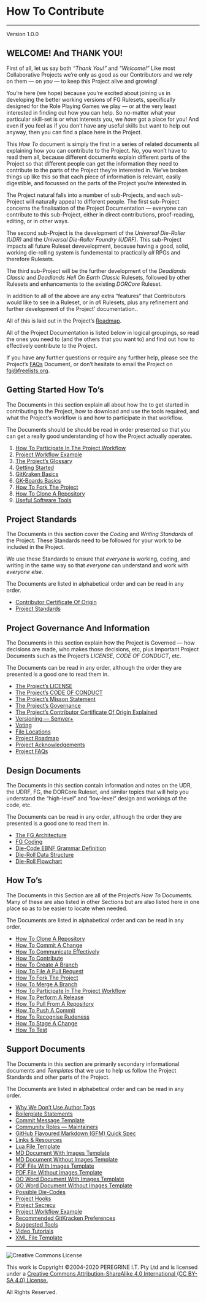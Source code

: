 # How To Contribute

---

Version 1.0.0

## WELCOME! And THANK YOU!

First of all, let us say both *&ldquo;Thank You!&rdquo;* and *&ldquo;Welcome!&rdquo;* Like most Collaborative Projects we&rsquo;re only as good as our Contributors and we rely on them &mdash; on *you* &mdash; to keep this Project alive and growing!

You&rsquo;re here (we hope) because you&rsquo;re excited about joining us in developing the better working versions of FG Rulesets, specifically designed for the Role Playing Games we play &mdash; or at the very least interested in finding out how you can help. So no-matter what your particular skill-set is or what interests you, we *have* got a place for you! And even if you feel as if you don&rsquo;t have any useful skills but want to help out anyway, then you can find a place here in the Project.

This *How To* document is simply the first in a series of related documents all explaining how you can contribute to the Project. No, you won&rsquo;t have to read them all, because different documents explain different parts of the Project so that different people can get the information they need to contribute to the parts of the Project they&rsquo;re interested in. We&rsquo;ve broken things up like this so that each piece of information is relevant, easily digestible, and focussed on the parts of the Project you&rsquo;re interested in.

The Project natural falls into a number of sub-Projects, and each sub-Project will naturally appeal to different people. The first sub-Project concerns the finalisation of the Project Documentation &mdash; everyone can contribute to this sub-Project, either in direct contributions, proof-reading, editing, or in other ways.

The second sub-Project is the development of the *Universal Die-Roller (UDR)* and the *Universal Die-Roller Foundry (UDRF)*. This sub-Project impacts all future Ruleset devevelopment, because having a good, solid, working die-rolling system is fundemental to practically *all* RPGs and therefore Rulesets.

The third sub-Project will be the further development of the *Deadlands Classic* and *Deadlands Hell On Earth Classic* Rulesets, followed by other Rulesets and enhancements to the existing *DORCore* Ruleset.

In addition to all of the above are any extra &ldquo;features&rdquo; that Contributors would like to see in a Ruleset, or in *all* Rulesets, plus any refinement and further development of the Project&rsquo; documentation..

All of this is laid out in the Project&rsquo;s [Roadmap](Project_Roadmap.md).

All of the Project Documentation is listed below in logical groupings, so read the ones you need to (and the others that you want to) and find out how to effectively contribute to the Project.

If you have any further questions or require any further help, please see the Project&rsquo;s [FAQs](FAQs.md) Document, or don&rsquo;t hesitate to email the Project on <fgi@freelists.org>.

## Getting Started How To&rsquo;s

The Documents in this section explain all about how the to get started in contributing to the Project, how to download and use the tools required, and what the Project&rsquo;s workflow is and how to participate in that workflow.

The Documents should be should be read in order presented so that you can get a really good understanding of how the Project actually operates.

1. [How To Participate In The Project Workflow](How_To_Participate_In_The_Project_Workflow.md)
2. [Project Workflow Example](Project_Workflow_Example.md)
3. [The Project&rsquo;s Glossary](Glossary.md)
4. [Getting Started](Getting_Started.md)
5. [GitKraken Basics](GitKraken_Basics.md)
6. [GK-Boards Basics](https://support.gitkraken.com/boards/quick-start/)
7. [How To Fork The Project](How_To_Fork_The_Project.md)
8. [How To Clone A Repository](https://github.com/tree/master//How_To_Clone_A_Repository.md)
9. [Useful Software Tools](Tools.md)

## Project Standards

The Documents in this section cover the *Coding* and *Writing Standards*  of the Project. These Standards need to be followed for your work to be included in the Project.

We use these Standards to ensure that *everyone* is working, coding, and writing in the same way so that *everyone* can understand and work with *everyone else*.

The Documents are listed in alphabetical order and can be read in any order.

- [Contributor Certificate Of Origin](CCO.md)
- [Project Standards](Project_DocumentsStandards.md)

## Project Governance And Information

The Documents in this section explain how the Project is Governed &mdash; how decisions are made, who makes those decisions, etc, plus important Project Documents such as the Project&rsquo;s *LICENSE*, *CODE OF CONDUCT*, etc.

The Documents can be read in any order, although the order they are presented is a good one to read them in.

- [The Project&rsquo;s LICENSE](LICENSE.md)
- [The Project&rsquo;s CODE OF CONDUCT](CODE_OF_CONDUCT.md)
- [The Project&rsquo;s Misson Statement](Mission_Statement.md)
- [The Project&rsquo;s Governance](Project_Governance.md)
- [The Project&rsquo;s Contributor Certificate Of Origin Explained](CCO_Explained.md)
- [Versioning &mdash; Semver+](Semantic_Versioning_Plus.md)
- [Voting](Voting.md)
- [File Locations](File_Locations.md)
- [Project Roadmap](Project_Roadmap.md)
- [Project Acknowledgements](Acknowledgements.md)
- [Project FAQs](FAQs.md)

## Design Documents

The Documents in this section contain information and notes on the UDR, the UDRF, FG, the DORCore Ruleset, and similar topics that will help you understand the &ldquo;high-level&rdquo; and &ldquo;low-level&rdquo; design and workings of the code, etc.

The Documents can be read in any order, although the order they are presented is a good one to read them in.

- [The FG Architecture](FG_Architecture.md)
- [FG Coding](FG_Coding.md)
- [Die-Code EBNF Grammar Definition](../Support_Files/Die-Code_EBNF_Grammar_Definition.md)
- [Die-Roll Data Structure](../Support_Files/Die-Roll_Data_Structure.md)
- [Die-Roll Flowchart](../Support_Files/Die_Roll_Flowchart.md)

## How To&rsquo;s

The Documents in this Section are all of the Project&rsquo;s *How To* Documents. Many of these are also listed in other Sections but are also listed here in one place so as to be easier to locate when needed.

The Documents are listed in alphabetical order and can be read in any order.

- [How To Clone A Repository](https://github.com/tree/master//How_To_Clone_A_Repository.md)
- [How To Commit A Change](How_To_Commit_A_Change.md)
- [How To Communicate Effectively](How_To_Communicate_Effectively.md)
- [How To Contribute](How_To_Contribute.md)
- [How To Create A Branch](How_To_Create_A_Branch.md)
- [How To File A Pull Request](How_To_Document_A_Pull_Request.md)
- [How To Fork The Project](How_To_Fork_The_Project.md)
- [How To Merge A Branch](How_To_Merge_A_Branch.md)
- [How To Participate In The Project Workflow](How_To_Participate_In_The_Project_Workflow.md)
- [How To Perform A Release](How_To_Perform_A_Release.md)
- [How To Pull From A Repository](How_To_Pull_From_A_Repository.md)
- [How To Push A Commit](How_To_Push_A_Commit.md)
- [How To Recognise Rudeness](How_To_Recognise_Rudeness.md)
- [How To Stage A Change](How_To_Stage_A_Change.md)
- [How To Test](How_To_Test.md)

## Support Documents

The Documents in this section are primarily secondary informational documents and *Templates* that we use to help us follow the Project Standards and other parts of the Project. 

The Documents are listed in alphabetical order and can be read in any order.

- [Why We Don&rsquo;t Use Author Tags](Author_Tags.md)
- [Boilerplate Statements](../Support_Files/Boilerplate_Statements.md)
- [Commit Message Template](../Support_Files/Commit_Message_Template.md)
- [Community Roles &mdash; Maintainers](Maintainers.md)
- [GitHub Flavoured Markdown (GFM) Quick Spec](GFM_Quick_Spec.md)
- [Links &amp; Resources](Links.md)
- [Lua File Template](../Support_Files/lua_file_template.lua)
- [MD Document With Images Template](../Support_Files/MD_Document_With_Images_Template.md)
- [MD Document Without Images Template](../Support_Files/MD_Document_Without_Images_Template.md)
- [PDF File With Images Template](../Support_Files/PDF_File_With_Images_Template.pdf)
- [PDF File Without Images Template](../Support_Files/PDF_File_Without_Images_Template.pdf)
- [OO Word Document With Images Template](../Support_Files/OO_Word_Document_With_Images_Template.odt)
- [OO Word Document Without Images Template](../Support_Files/OO_Word_Document_Without_Images_Template.odt)
- [Possible Die-Codes](../Support_Files/Possible_Die-Codes.md)
- [Project Hooks](Project_Hooks.md)
- [Project Secrecy](Secrecy.md)
- [Project Workflow Example](Workflow_Example.md)
- [Recommended GitKracken Preferences](GitKracken_Preferences.md)
- [Suggested Tools](Tools.md)
- [Video Tutorials](Video_Tutorials.md)
- [XML File Template](../Support_Files/xml_file_template.xml)

---

![Creative Commons License](https://i.creativecommons.org/l/by-sa/4.0/88x31.png "Creative Commons License")

This work is Copyright &copy;2004-2020 PEREGRINE I.T. Pty Ltd and is licensed under a [Creative Commons Attribution-ShareAlike 4.0 International (CC BY-SA 4.0) License.](https://creativecommons.org/licenses/by-sa/4.0/)

All Rights Reserved.
